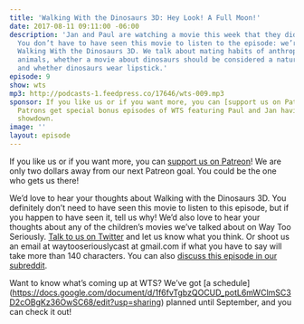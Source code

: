 ```yaml
---
title: 'Walking With the Dinosaurs 3D: Hey Look! A Full Moon!'
date: 2017-08-11 09:11:00 -06:00
description: 'Jan and Paul are watching a movie this week that they didn’t choose.
  You don’t have to have seen this movie to listen to the episode: we’re talking about
  Walking With the Dinosaurs 3D. We talk about mating habits of anthropomorphized
  animals, whether a movie about dinosaurs should be considered a nature documentary,
  and whether dinosaurs wear lipstick.'
episode: 9
show: wts
mp3: http://podcasts-1.feedpress.co/17646/wts-009.mp3
sponsor: If you like us or if you want more, you can [support us on Patreon](https://www.patreon.com/clockworkscast)!
  Patrons get special bonus episodes of WTS featuring Paul and Jan having a trivia
  showdown.
image: ''
layout: episode
---
```


If you like us or if you want more, you can [support us on Patreon](https://www.patreon.com/clockworkscast)! We are only two dollars away from our next Patreon goal. You could be the one who gets us there!

We’d love to hear your thoughts about Walking with the Dinosaurs 3D. You definitely don’t need to have seen this movie to listen to this episode, but if you happen to have seen it, tell us why! We’d also love to hear your thoughts about any of the children’s movies we’ve talked about on Way Too Seriously. [Talk to us on Twitter](http://www.twitter.com/wtscast) and let us know what you think. Or shoot us an email at waytooseriouslycast at gmail.com if what you have to say will take more than 140 characters. You can also [discuss this episode in our subreddit](https://www.reddit.com/r/Goodstuff_fm/).

Want to know what’s coming up at WTS? We’ve got [a schedule] (https://docs.google.com/document/d/1f6fvTgbzQOCUD_potL6mWClmSC3D2cOBgKz36OwSC68/edit?usp=sharing) planned until September, and you can check it out!

